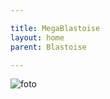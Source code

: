 ```yaml
---

title: MegaBlastoise
layout: home
parent: Blastoise

---
```

![foto](https://db.pokemongohub.net/_next/image?url=%2Fimages%2Fofficial%2Ffull%2F009_f2.webp&w=640&q=75)
